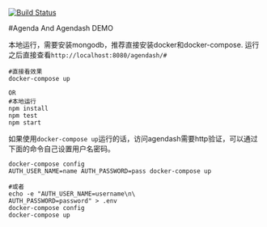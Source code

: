[![Build Status](https://api.travis-ci.org/liuwill-projects/agenda-cron-demo.svg)](https://travis-ci.org/liuwill-projects/agenda-cron-demo)

#Agenda And Agendash DEMO

本地运行，需要安装mongodb，推荐直接安装docker和docker-compose.
运行之后直接查看`http://localhost:8080/agendash/#`

```shell
#直接看效果
docker-compose up

OR
#本地运行
npm install
npm test
npm start
```

如果使用`docker-compose up`运行的话，访问agendash需要http验证，可以通过下面的命令自己设置用户名密码。

```shell
docker-compose config
AUTH_USER_NAME=name AUTH_PASSWORD=pass docker-compose up

#或者
echo -e "AUTH_USER_NAME=username\n\
AUTH_PASSWORD=password" > .env
docker-compose config
docker-compose up
```
